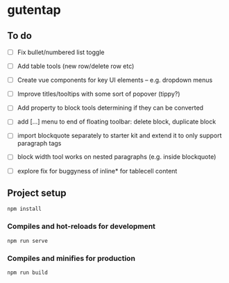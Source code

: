 # gutentap

## To do

- [ ] Fix bullet/numbered list toggle 
- [ ] Add table tools (new row/delete row etc)
- [ ] Create vue components for key UI elements – e.g. dropdown menus
- [ ] Improve titles/tooltips with some sort of popover (tippy?)
- [ ] Add property to block tools determining if they can be converted
- [ ] add […] menu to end of floating toolbar: delete block, duplicate block
- [ ] import blockquote separately to starter kit and extend it to only support paragraph tags
- [ ] block width tool works on nested paragraphs (e.g. inside blockquote)
- [ ] explore fix for buggyness of inline* for tablecell content


## Project setup
```
npm install
```

### Compiles and hot-reloads for development
```
npm run serve
```

### Compiles and minifies for production
```
npm run build
```
